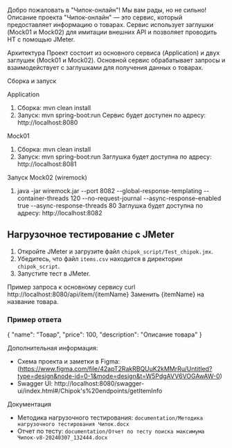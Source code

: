 Добро пожаловать в "Чипок-онлайн"! Мы вам рады, но не сильно!
Описание проекта
"Чипок-онлайн" — это сервис, который предоставляет информацию о товарах. Сервис использует заглушки (Mock01 и Mock02) для имитации внешних API и позволяет проводить НТ с помощью JMeter.

Архитектура
Проект состоит из основного сервиса (Application) и двух заглушек (Mock01 и Mock02). Основной сервис обрабатывает запросы и взаимодействует с заглушками для получения данных о товарах.

Сборка и запуск

Application
1. Сборка:
   mvn clean install
2. Запуск:
   mvn spring-boot:run
   Сервис будет доступен по адресу: http://localhost:8080

Mock01
1. Сборка:
   mvn clean install
2. Запуск:
   mvn spring-boot:run
   Заглушка будет доступна по адресу: http://localhost:8081

Запуск Mock02 (wiremock)
1. java -jar wiremock.jar --port 8082 --global-response-templating --container-threads 120 --no-request-journal --async-response-enabled true --async-response-threads 80
   Заглушка будет доступна по адресу: http://localhost:8082

## Нагрузочное тестирование с JMeter
1. Откройте JMeter и загрузите файл `chipok_script/Test_chipok.jmx`.
2. Убедитесь, что файл `items.csv` находится в директории `chipok_script`.
3. Запустите тест в JMeter.

Пример запроса к основному сервису
curl http://localhost:8080/api/item/{itemName}
Заменить {itemName} на название товара.

### Пример ответа
{
  "name": "Товар",
  "price": 100,
  "description": "Описание товара"
}

Дополнительная информация:
- Схема проекта и заметки в Figma: (https://www.figma.com/file/42apT2RakRBQUuK2kMMrRu/Untitled?type=design&node-id=0-1&mode=design&t=W5PdgAVV6VOGAwAW-0)
- Swagger UI: http://localhost:8080/swagger-ui/index.html#/Chipok's%20endpoints/getItemInfo

Документация
- Методика нагрузочного тестирования: `documentation/Методика нагрузочного тестирования Чипок.docx`
- Отчет по тесту: `documentation/Отчет по тесту поиска максимума Чипок-v8-20240307_132444.docx`
